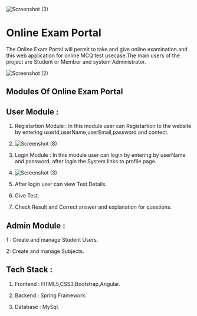 ![Screenshot (3)](https://github.com/Ankitfromuk/Exam_Portal/assets/102663695/81d0b400-4a01-4b49-8304-d1d7f92c4a0b)
# Online Exam Portal

The Online Exam Portal will permit to take and give online examination.and this web application for online MCQ test usecase.The main users of the project are Student or Member and system Administrator.

![Screenshot (2)](https://github.com/Ankitfromuk/Exam_Portal/assets/102663695/5bdb7b93-9773-4540-916b-3abcf9a8f3f9)

## Modules Of Online Exam Portal


## User Module :

1. Registartion Module : In this module user can Registartion to the website by entering userId,userName,userEmail,password and contect.
2. ![Screenshot (8)](https://github.com/Ankitfromuk/Exam_Portal/assets/102663695/9696a37a-c2fa-4c3e-b1aa-7d0bcbbd6d28)

3. Login Module : In this module user can login by entering  by userName and password. after login the System links to profile page.
4. ![Screenshot (3)](https://github.com/Ankitfromuk/Exam_Portal/assets/102663695/1ebbf1a7-d58d-48a3-81bc-cbc0ef04ffb0)

5. After login user can view Test Details.
 
6. Give Test.

7. Check Result and Correct answer and explanation for questions.


## Admin Module :

1 : Create and manage Student Users.

2: Create and manage Subjects.


## Tech Stack :

1. Frontend : HTML5,CSS3,Bootstrap,Angular.

2. Backend : Spring Framework.

3. Database : MySql.

